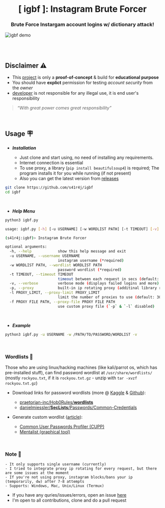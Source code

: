 <h1 align=center> [ igbf ]: Instagram Brute Forcer </h1>
<h3 align=center> Brute Force Instargam account logins w/ dictionary attack! </h3>


<!-- <p align="center">
    <a href="#" alt="version">
        <img src="https://img.shields.io/badge/dynamic/json?color=blue&label=version&query=%24.version&url=https%3A%2F%2Fraw.githubusercontent.com%2Fs41r4j%2Figbf%2Fmain%2F.media%2Fmaintainer.json" /></a>
    <a href="#" alt="language">
        <img src="https://img.shields.io/badge/dynamic/json?color=blue&label=language&query=%24.language&url=https%3A%2F%2Fraw.githubusercontent.com%2Fs41r4j%2Figbf%2Fmain%2F.media%2Fmaintainer.json" /></a>
  <a href="https://github.com/s41r4j/igbf/releases" alt="latest release">
        <img src="https://img.shields.io/badge/dynamic/json?color=success&label=latest release&query=%24.release&url=https%3A%2F%2Fraw.githubusercontent.com%2Fs41r4j%2Figbf%2Fmain%2F.media%2Fmaintainer.json" /></a>
    <a href="#" alt="Stars">
        <img src="https://img.shields.io/github/stars/s41r4j/igbf.svg" /></a>
    <a href="https://github.com/s41r4j/igbf" alt="Activity">
        <img src="https://img.shields.io/github/commit-activity/m/s41r4j/igbf" /></a>
    <a href="https://twitter.com/intent/follow?screen_name=s41r4j">
        <img src="https://img.shields.io/twitter/follow/s41r4j?style=social&logo=twitter"
            alt="follow on Twitter"></a>
</p> -->


![igbf demo](./.media/igbf_demo_compress.gif)



<br><br>

## Disclaimer :warning:
- This [project](https://github.com/s41r4j/igbf/) is only a __proof-of-concept__ & build for __educational purpose__
- You should have __explict__ permission for testing _account security_ from the _owner_ 
- [developer](https://github.com/s41r4j) is not responsible for any illegal use, it is end user's responsibility
>  _“With great power comes great responsibility”_

<br>

## Usage :placard:

- ___Installation___

    - Just clone and start using, no need of installing any requirements.
    - Internet connection is essential
    - To use proxy, a library (`pip install beautifulsoup4`) is required; The program installs it for you while running (if not present)
    - Also you can get the latest version from [releases](https://github.com/s41r4j/igbf/releases)
    

```bash
git clone https://github.com/s41r4j/igbf
cd igbf
```

<br>

- ___Help Menu___

```bash
python3 igbf.py
```

``` bash
usage: igbf.py [-h] [-u USERNAME] [-w WORDLIST PATH] [-t TIMEOUT] [-v] [-p] [-l PROXY_LIMIT] [-f PROXY FILE PATH]

(s41r4j:igbf)> Instagram Brute Forcer

optional arguments:
  -h, --help            show this help message and exit
  -u USERNAME, --username USERNAME
                        instagram username (*required)
  -w WORDLIST PATH, --wordlist WORDLIST PATH
                        password wordlist (*required)
  -t TIMEOUT, --timeout TIMEOUT
                        timeout between each request in secs (default: 2)
  -v, --verbose         verbose mode (displays failed logins and more)
  -p, --proxy           built-in ip rotating proxy (additinal library required)
  -l PROXY_LIMIT, --proxy-limit PROXY_LIMIT
                        limit the number of proxies to use (default: 300; max: 300; min: 1)
  -f PROXY FILE PATH, --proxy-file PROXY FILE PATH
                        use custom proxy file (`-p` & `-l` disabled)


```

<br>

- ___Example___

```bash
python3 igbf.py -u USERNAME -w /PATH/TO/PASSWORD/WORDLIST -v
```

<br>

### Wordlists :page_with_curl:

Those who are using linux/hacking machines (like kali/parrot os, which has pre-installed stuff), can find password wordlist at `/usr/share/wordlists/` (mostly `rockyou.txt`, if it is `rockyou.txt.gz` - unzip with `tar -xvzf rockyou.txt.gz`)

- Download links for password wordlists (more @ [Kaggle](https://www.kaggle.com/search?q=Common+Password+List) & [Github](https://github.com/search?q=passwords%20wordlists&type=repositories)):
  - [praetorian-inc/Hob0Rules/__wordlists__](https://github.com/praetorian-inc/Hob0Rules/tree/master/wordlist)
  - [danielmiessler/__SecLists__/Passwords/Common-Credentials](https://github.com/danielmiessler/SecLists/tree/master/Passwords/Common-Credentials)


- Generate custom wordlist ([article](https://null-byte.wonderhowto.com/how-to/create-custom-wordlists-for-password-cracking-using-mentalist-0183992/)):
  - [Common User Passwords Profiler (CUPP)](https://github.com/Mebus/cupp)
  - [Mentalist (graphical tool)](https://github.com/sc0tfree/mentalist)



<br>

### Note :bookmark_tabs:
    - It only supports single username (currently)
    - I tried to integrate proxy ip rotating for every request, but there are some issues at the moment
    - If you're not using proxy, instagram blocks/bans your ip (temporarily, dw) after 7-8 attempts
    - Supports: Windows, Mac, Unix/Linux (Termux)
    
- If you have any quries/issues/errors, open an issue [here](https://github.com/s41r4j/igbf/issues)
- I'm open to all contributions, clone and do a pull request



<!-- ![starchart](https://starchart.cc/s41r4j/igbf.svg) -->

